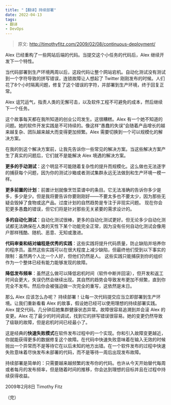 ```yaml
---
title: "【翻译】持续部署"
date: 2022-04-13
tags:
- 翻译
- DevOps
---
```

> 原文: <http://timothyfitz.com/2009/02/08/continuous-deployment/>

Alex 已经重构了一些网站后端的代码。当提交这个小任务的代码后，Alex 继续开发下一个特性。

当代码部署到生产环境两周以后，这段代码让整个网站宕机。自动化测试没有测试到一个字符导致的拼写错误，连锁故障让人想起了 Twitter 刚刚发布的时候。人们花了8个小时隔离问题，修复了这个错误的字符，并部署到生产环境，终于回复正常。

Alex 诅咒运气，指责人类的无懈可击，以及软件工程不可避免的成本，然后继续下一个任务。

这个故事每天都在我所知道的创业公司发生。这很糟糕。Alex 有一个她不知道的问题。她的软件开发实践是不可持续的。像这样“愚蠢的失误”会随着产品增长的越来越复杂、团队越来越大而变得更加频繁。Alex 需要切换到一个可以规模化的解决方案。

在我的到这个解决方案前，让我先告诉你一些常见的解决方案。当这些解决方案产生了真实的问题后，它们就不是能解决 Alex 境遇的解决方案。

**更多的手动测试**：这个明显不可能随着复杂性的提升而规模化。这么做也无法逐字的捕获每个问题，因为你的测试沙箱或者测试集群永远无法做到和生产环境一模一样。

**更多前置的计划**：前置计划就像烹饪菜谱中的条目。它无法准确的告诉你多少是多，多少是少。但是我将要告诉你要刚刚好——不要太多也不要太少，因为那些无疑会毁掉了食物或这产品。过度计划的自然趋势是专注于非现实问题。 现在你会犯更多愚蠢的错误，但它们将是针对那些无关紧要的需求设计的。

**多的自动化测试**：自动化测试很棒，更多的自动化测试更好。但无论多少自动化测试都无法确保在人类的天性下某个功能完全正常，因为没有任何自动化测试会像用户那样残酷、随机、恶意、无知或激进。

**代码审查和结对编程是优秀的实践**：这些实践将提升代码质量，防止缺陷并培养你的程序员。虽然这些实践可以在很大程度上减少缺陷，但最终他们受到以下事实的限制：虽然两个人比一个人好，但他们仍然是人。 这些实践只能捕获到你的组织作为一个整体已经有能力能够发现的故障。

**降低发布频率**：虽然这么做可以降低宕机时间（软件中断并回滚），但开发和返工时间会更大，失误仍然会继续出现。其自然的趋势会导致发布更加不频繁，直到你完全不发布。然后你会被强迫做一次完全的重写，这依然是末日。

那么 Alex 应该怎么办呢？ 持续部署！让每一次代码提交应当立即部署到生产环境。让我们重新看看 Alex 的故事，假设她已经可以使用理想的持续部署实践。Alex 提交代码。几分钟后她集群健康状态异常。故障很容易追溯到并会滚 Alex 的变更。Alex 花了最少的时间调试，找到它的拼写错误很容易。她的变更仍然导致了级联的故障，但是宕机时间已经最小了。

这是经典的**快速失败模式**在软件发布过程中的一个实现。你和引入故障变更越近，你就能获得更多的数据修复这个故障。在代码中快速失败意味着在输入无效的时候抛出一个异常而不是等待它在以后未知的地方出错。在一个软件发布的过程中快速失败意味着尽快发布未部署的代码，而不是等待一周后出现发布故障。

持续部署是简单的：只需要越来越频繁的发布你的代码。也许从今天开始替代每周或者每月的发布频率，但是随着时间的推移，你会达到理想的目标并且在过程中持续获得收益。

2009年2月8日
Timothy Fitz

（完）
